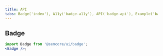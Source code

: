 ```yaml
---
title: API
tabs: Badge('index'), A11y('badge-a11y'), API('badge-api'), Example('badge-code'), Changelog('badge-changelog')
---
```


## Badge

```jsx
import Badge from '@semcore/ui/badge';
<Badge />;
```

<TypesView type="BadgeProps" :types={...types} />

<script setup>import { data as types } from '@types.data.ts';</script>